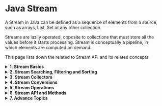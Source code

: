 # Java Stream

A Stream in Java can be defined as a sequence of elements from a source, such as arrays, List, Set or any other collection.

Streams are lazily operated, opposite to collections that must store all the values before it starts processing. Stream is conceptually a pipeline, in which elements are computed on demand.

This page lists down the related to Stream API and its related concepts.

<details>
<summary><b>1. Stream Basics</b></summary>
  
<details><summary><b>Introduction to Streams API</b></summary>

# Java Stream API

A Stream in Java can be defined as a sequence of elements from a source. The source of elements here refers to a Collection or Array that provides data to the Stream.

Java streams are designed in such a way that most of the stream operations (called intermediate operations) return a Stream. This helps to create a chain of stream operations. This is called a stream pipeline.
Java streams also support the aggregate or terminal operations on the elements. The aggregate operations are operations that allow us to express common manipulations on stream elements quickly and clearly, for example, finding the max or min element, finding the first element matching giving criteria, and so on.
Not that a stream maintains the same ordering of the elements as the ordering in the stream source.
### 1. What is a Stream?
All of us have watched online videos on YouTube. When we start watching a video, a small portion of the video file is first loaded into our computer and starts playing. we don’t need to download the complete video before we start watching it. This is called video streaming. At a very high level, we can think of the small portions of the video file as a stream and the whole video as a Collection.

At the granular level, the difference between a Collection and a Stream is when the things are computed. A Collection is an in-memory data structure that holds all the data structure’s values. Every element in the Collection has to be computed before it can be added to the Collection. While a Stream is conceptually a pipeline in which elements are computed on demand.
```java
List<Integer> numbers = Arrays.asList(1, 2, 3, 4, 5, 6, 7, 8, 9, 10);

// Using a Stream to filter even numbers and then double them
List<Integer> evenNumber = numbers.stream()
    .filter(n -> n % 2 == 0)   // Filter even numbers
    .toList(); // Collect the results into a new list

System.out.println("Even Numbers List: " + evenNumber); // [2, 4, 6, 8, 10]
```
This concept gives rise to significant programming benefits. The idea is that a user will extract only the values they require from a Stream, and these elements are produced invisibly to the user, as and when required. This is a form of a producer-consumer relationship.

In Java, java.util.Stream interface represents a stream on which one or more operations can be performed.

Stream operations are either intermediate or terminal. The terminal operations return a result of a certain type, and intermediate operations return the stream itself so we can chain multiple methods in a row to perform the operation in multiple steps.
Streams are created on a source, e.g. a java.util.Collection like List or Set. The Map is not supported directly, we can create a stream of map keys, values or entries.
Stream operations can either be executed sequentially or in parallel. when performed parallelly, it is called a parallel stream.
Based on the above points, we can say that a Stream is:

Designed for lambdas or functional programming
Not a data structure to store objects
Do not support indexed access
Can easily be aggregated as arrays or lists
Lazy access supported
Parallelizable
### 2. Creating Streams
The given below ways are the most popular different ways to build streams from collections.

#### 2.1. Stream.of()
In the given example, we are creating a stream of a fixed number of integers.
```java
Stream<Integer> stream = Stream.of(1,2,3,4,5,6,7,8,9);
stream.forEach(p -> System.out.println(p));
```
#### 2.2. Stream.of(array)
In the given example, we are creating a stream from the array. The elements in the stream are taken from the array.
```java
Stream<Integer> stream = Stream.of( new Integer[]{1,2,3,4,5,6,7,8,9} );
stream.forEach(p -> System.out.println(p));
```
#### 2.3. List.stream()
In the given example, we are creating a stream from the List. The elements in the stream are taken from the List.
```java
List<Integer> list = new ArrayList<Integer>();

for(int i = 1; i< 10; i++){
      list.add(i);
}

Stream<Integer> stream = list.stream();
stream.forEach(p -> System.out.println(p));
```
#### 2.4. Stream.generate() or Stream.iterate()
In the given example, we are creating a stream from generated elements. This will produce a stream of 20 random numbers. We have restricted the elements count using limit() function.
```java
Stream<Integer> randomNumbers = Stream
      .generate(() -> (new Random()).nextInt(100));

randomNumbers.limit(20).forEach(System.out::println);
```
#### 2.5. Stream of String chars or tokens
In the given example, first, we create a stream from the characters of a given string. In the second part, we are creating the stream of tokens received from splitting from a string.
```java
IntStream stream = "12345_abcdefg".chars();
stream.forEach(p -> System.out.println(p));

//OR

Stream<String> stream = Stream.of("A$B$C".split("\\$"));
stream.forEach(p -> System.out.println(p));
```
There are some more ways also such as using Stream.Buider or using intermediate operations. We will learn about them in separate posts from time to time.

### 3. Stream Collectors
After performing the intermediate operations on elements in the stream, we can collect the processed elements again into a Collection using the stream Collector methods.

#### 3.1. Collect Stream Elements to a List
In the given example, first, we create a stream on integers 1 to 10. Then we process the stream elements to find all even numbers.

At last, we are collecting all even numbers into a List.
```java
List<Integer> list = new ArrayList<Integer>();
 
for(int i = 1; i< 10; i++){
      list.add(i);
}

Stream<Integer> stream = list.stream();
List<Integer> evenNumbersList = stream.filter(i -> i%2 == 0)
                                    .collect(Collectors.toList());
System.out.print(evenNumbersList);
```
#### 3.2. Collect Stream Elements to an Array
The given example is similar to the first example shown above. The only difference is that we are collecting even numbers in an Array.
```java
List<Integer> list = new ArrayList<Integer>();
 
for(int i = 1; i< 10; i++){
      list.add(i);
}

Stream<Integer> stream = list.stream();
Integer[] evenNumbersArr = stream.filter(i -> i%2 == 0).toArray(Integer[]::new);
System.out.print(evenNumbersArr);
```
There are plenty of other ways also to collect stream into a Set, Map or into multiple ways. Just go through Collectors class and try to keep them in mind.

### 4. Stream Operations
Stream abstraction has a long list of useful functions. Let us look at a few of them.

Before moving ahead, let us build a List of strings beforehand. We will build our examples on this list so that it is easy to relate and understand.
```java
List<String> memberNames = new ArrayList<>();
memberNames.add("Amitabh");
memberNames.add("Shekhar");
memberNames.add("Aman");
memberNames.add("Rahul");
memberNames.add("Shahrukh");
memberNames.add("Salman");
memberNames.add("Yana");
memberNames.add("Lokesh");
```
These core methods have been divided into 2 parts given below:

#### 4.1. Intermediate Operations
Intermediate operations return the stream itself so you can chain multiple methods calls in a row. Let’s learn important ones.

#### 4.1.1. Stream.filter()
The filter() method accepts a Predicate to filter all elements of the stream. This operation is intermediate, enabling us to call another stream operation (e.g. forEach()) on the result.
```java
memberNames.stream().filter((s) -> s.startsWith("A"))
                    .forEach(System.out::println);
```
Program Output:
```
Amitabh
Aman
```
#### 4.1.2. Stream.map()
The map() intermediate operation converts each element in the stream into another object via the given function.

The following example converts each string into an UPPERCASE string. But we can use map() to transform an object into another type as well.
```java
memberNames.stream().filter((s) -> s.startsWith("A"))
                  .map(String::toUpperCase)
                  .forEach(System.out::println);
```
Program Output:
```
AMITABH
AMAN
```
#### 4.1.2. Stream.sorted()
The sorted() method is an intermediate operation that returns a sorted view of the stream. The elements in the stream are sorted in natural order unless we pass a custom Comparator.
```java
memberNames.stream().sorted()
                    .map(String::toUpperCase)
                    .forEach(System.out::println);
```
Program Output:
```
AMAN
AMITABH
LOKESH
RAHUL
SALMAN
SHAHRUKH
SHEKHAR
YANA
```
Please note that the sorted() method only creates a sorted view of the stream without manipulating the ordering of the source Collection. In this example, the ordering of string in the memberNames is untouched.

#### 4.2. Terminal operations
Terminal operations return a result of a certain type after processing all the stream elements.

Once the terminal operation is invoked on a Stream, the iteration of the Stream and any of the chained streams will get started. Once the iteration is done, the result of the terminal operation is returned.

#### 4.2.1. Stream.forEach()
The forEach() method helps iterate over all stream elements and perform some operation on each of them. The operation to be performed is passed as the lambda expression.

memberNames.forEach(System.out::println);

#### 4.2.2. Stream.collect()
The collect() method is used to receive elements from steam and store them in a collection.
```java
List<String> memNamesInUppercase = memberNames.stream().sorted()
                            .map(String::toUpperCase)
                            .collect(Collectors.toList());

System.out.print(memNamesInUppercase);
```
Program Output:

[AMAN, AMITABH, LOKESH, RAHUL, SALMAN, SHAHRUKH, SHEKHAR, YANA]

#### 4.2.3. Stream.match()
Various matching operations can be used to check whether a given predicate matches the stream elements. All of these matching operations are terminal and return a boolean result.
```java
boolean matchedResult = memberNames.stream()
        .anyMatch((s) -> s.startsWith("A"));
 
System.out.println(matchedResult);     //true
 
matchedResult = memberNames.stream()
        .allMatch((s) -> s.startsWith("A"));
 
System.out.println(matchedResult);     //false
 
matchedResult = memberNames.stream()
        .noneMatch((s) -> s.startsWith("A"));
 
System.out.println(matchedResult);     //false
```
#### 4.2.4. Stream.count()
The count() is a terminal operation returning the number of elements in the stream as a long value.
```java
long totalMatched = memberNames.stream()
    .filter((s) -> s.startsWith("A"))
    .count();
 
System.out.println(totalMatched);     //2
```
#### 4.2.5. Stream.reduce()
The reduce() method performs a reduction on the elements of the stream with the given function. The result is an Optional holding the reduced value.

In the given example, we are reducing all the strings by concatenating them using a separator #.
```java
Optional<String> reduced = memberNames.stream()
        .reduce((s1,s2) -> s1 + "#" + s2);
 
reduced.ifPresent(System.out::println);
```
Program Output:

Amitabh#Shekhar#Aman#Rahul#Shahrukh#Salman#Yana#Lokesh

### 5. Short-circuit Operations
Though stream operations are performed on all elements inside a collection satisfying a Predicate, it is often desired to break the operation whenever a matching element is encountered during iteration.

In external iteration, we will do with the if-else block. In the internal iterations such as in streams, there are certain methods we can use for this purpose.

#### 5.1. Stream.anyMatch()
The anyMatch() will return true once a condition passed as predicate satisfies. Once a matching value is found, no more elements will be processed in the stream.

In the given example, as soon as a String is found starting with the letter 'A', the stream will end and the result will be returned.
```java
boolean matched = memberNames.stream()
        .anyMatch((s) -> s.startsWith("A"));
 
System.out.println(matched);    //true
```
#### 5.2. Stream.findFirst()
The findFirst() method will return the first element from the stream and then it will not process any more elements.
```java
String firstMatchedName = memberNames.stream()
            .filter((s) -> s.startsWith("L"))
            .findFirst()
                        .get();
 
System.out.println(firstMatchedName);    //Lokesh
```
### 6. Parallel Streams
With the Fork/Join framework added in Java SE 7, we have efficient machinery for implementing parallel operations in our applications.

But implementing a fork/join framework is a complex task, and if not done right; it is a source of complex multi-threading bugs that have the potential to crash the application. With the introduction of internal iterations, we got the possibility of operations to be done in parallel more efficiently.

To enable parallelism, all we have to do is to create a parallel stream, instead of a sequential stream. And to our surprise, this is really very easy.

In any of the above-listed stream examples, anytime we want to do a particular job using multiple threads in parallel cores, all we have to call parallelStream() method instead of stream() method.
```java
List<Integer> list = new ArrayList<Integer>();
for(int i = 1; i< 10; i++){
 list.add(i);
}

//Here creating a parallel stream
Stream<Integer> stream = list.parallelStream();  

Integer[] evenNumbersArr = stream.filter(i -> i%2 == 0).toArray(Integer[]::new);
System.out.print(evenNumbersArr);
```
A key driver for Stream APIs is making parallelism more accessible to developers. While the Java platform provides strong support for concurrency and parallelism already, developers face unnecessary impediments in migrating their code from sequential to parallel as needed.

Therefore, it is important to encourage idioms that are both sequential- and parallel-friendly. This is facilitated by shifting the focus towards describing what computation should be performed rather than how it should be performed.

It is also important to strike the balance between making parallelism easier and not going so far as to make it invisible. Making parallelism transparent would introduce non-determinism and the possibility of data races where users might not expect it.

### 7. Stream Methods
#### 7.1 Creating Streams
- concat()
- empty()
- generate()
- iterate()
- of()
#### 7.2 Intermediate Operations
- filter()
- map()
- flatMap()
- distinct()
- sorted()
- peek()
- limit()
- skip()
#### 7.3. Terminal Operations
- forEach()
- forEachOrdered()
- toArray()
- reduce()
- collect()
- min()
- max()
- count()
- anyMatch()
- allMatch()
- noneMatch()
- findFirst()
- findAny()

</details>

- [Java 9 Stream API Improvements](https://howtodoinjava.com/java9/stream-api-improvements)

<details><summary><b>Creating Streams</b></summary>

## Creating Streams in Java

Learn to create streams of primitives and objects in Java using some most popular ways. We will learn to create finite as well as infinite streams.

### 1. Creating Finite Streams
#### 1.1. Empty Stream
We can use Stream.empty() method to create an empty stream.

> Stream<String> emptyStream = Stream.empty();

#### 1.2. From Values
In Java, the Stream.of() creates a stream of the supplied values as var-args, array or list.

> static <T> Stream<T> of(T... values);

Let us see a few examples to create a stream of values.
```java
Stream<Integer> stream = Stream.of(1,2,3,4,5,6,7,8,9);  //from var args

Stream<Integer> stream = Stream.of( new Integer[]{1,2,3,4,5,6,7,8,9} );  //from array

Employee[] arrayOfEmps = {
    new Employee(1, "A", LocalDate.of(1991, 1, 1), 10000d),
    new Employee(2, "B", LocalDate.of(1992, 1, 1), 20000d),
    new Employee(3, "C", LocalDate.of(1993, 1, 1), 30000d)
};

Stream<Employee> employeeStream = Stream.of(arrayOfEmps);
```
#### 1.3. From Collections
We can also get the stream from Java collection classes such as List, Map and Set.
```java
List<String> list = Arrays.asList("A", "B", "C", "D");
Stream<String> stream = list.stream();

Similarly, get a stream from Map.

Map<String, Integer> map = new HashMap<>();
map.put("A", 1);

Stream<String> keyStream = map.keySet().stream();
Stream<Integer> valStream = map.values().stream();
Stream<Map.Entry<String, Integer>> entryStream = map.entrySet().stream();
```
We can also get the stream using utility classes such as Arrays and Collections.
```java
String[] arr = { "A", "B", "C", "D" };

Stream<String> stream = Arrays.stream(arr);
```
#### 1.4. Stream.Builder
The Stream.Builder class follows the builder pattern where we add items to the stream in steps, and finally call the method build() to get the stream.
```java
Stream<String> streamBuilder = Stream.<String>builder()
                                            .add("A")
                                            .add("B")
                                            .build();

```
### 2. Creating Infinite Streams
Use the following methods to create infinite streams in Java.

- iterate(seed, function) – accepts two parameters – a seed which is the first term in the stream, and a function  to produce the value of the next item in the stream. We can limit the stream using the limit() method.
- generate(supplier) – accepts a Supplier that provides an infinite series of elements which are placed in the stream. The limit() method can then be called in the stream chain to stop the series after a certain number of elements. This is suitable for generating constant streams, streams of random elements, etc.
#### 2.1. Stream.iterate()
An example is to generate an infinite stream of even numbers starting from 0 using the iterate() function.
```java
Stream<Integer> infiniteEvenNumbers = Stream.iterate(0, n -> n + 2).limit(10);
```
#### 2.2. Stream.generate()
A similar example creates a stream of 10 random numbers between 0 and 99 using generate() function.
```java
Random rand = new Random();

Stream<Integer> stream =
    Stream.generate(() -> rand.nextInt(100)).limit(20);
```
</details>
<details><summary><b>Functional Interfaces</b></summary>

# Functional Interfaces in Java

Introduced in Java 8, a functional interface is simply an interface that has exactly one abstract method. Learn more about functional interfaces in this tutorial.

### 1. What is a Functional Interface?
#### 1.1. Only one abstract method is allowed
Functional interfaces are new additions in Java 8. As a rule, a functional interface can contain exactly one abstract method. These functional interfaces are also called Single Abstract Method interfaces (SAM Interfaces).

Apart from one abstract method, a functional interface can also have the following methods that do not count for defining it as a functional interface.

- Default methods
- Static methods
Public methods inherited from the Object class
#### 1.2. Implemented by Lambda Expressions
In Java, lambda expressions can be used to represent an instance of a functional interface. For example, Comparator interface is a functional interface.
```java
@FunctionalInterface
public interface Comparator<T> {
	int compare(T o1, T o2);
	boolean equals(Object obj);

	//and multiple default methods...
}
```
Comparator interface has only two abstract methods compare() and equals(). But equals() has been inherited from the Object class, so it is not counted. Other than these two methods, all other methods are default methods. So Comparator is qualified to be declared as a functional interface.

Java program to implement Comparator using a lambda expression.
```java
//Compare by Id
Comparator<Employee> compareById = Comparator.comparing(e -> e.getId());

Comparator<Employee> compareByFirstName = Comparator.comparing(e -> e.getFirstName());
```
### 2. @FunctionalInterface Annotation
Java 8 introduced the annotation @FunctionalInterface to mark an interface as a functional interface. The primary use of this annotation is for compiler-level errors when the interface violates the contracts of precisely one abstract method.

Note that using the annotation @FunctionalInterface is optional.

If the interface has one abstract method and does not have @FunctionalInterface annotation, the interface is still a functional interface, and it can be the target type for lambda expressions.

The presence of the annotation protects us from inadvertently changing a functional interface into a non-functional interface, as the compiler will catch it.

Let’s build our first functional interface. Note that methods in an interface are, by default, abstract.
```java
@FunctionalInterface
public interface MyFirstFunctionalInterface 
{
    public void firstWork();
}

Let’s try to add another abstract method:

@FunctionalInterface
public interface MyFirstFunctionalInterface 
{
    public void firstWork();
    public void doSomeMoreWork();   //error
}
```
The above code will result in a compiler error:

Unexpected @FunctionalInterface annotation
@FunctionalInterface ^ MyFirstFunctionalInterface is not a functional interface
multiple non-overriding abstract methods found in interface MyFirstFunctionalInterface
Functional-Interface-Error


### 3. Functional Interfaces in JDK
The following is a list of Java’s most commonly used functional interfaces.

- Runnable: contains only the run() method.
- Comparable: contains only the compareTo() method.
- ActionListener: contains only the actionPerformed() method.
- Callable: contains only the call() method.
- Predicate: a boolean-valued function that takes an argument and returns true or false.
- BiPredicate: a predicate with two arguments.
- Consumer: an operation that takes an argument, operates on it, and returns no result.
- BiConsumer: a consumer with two arguments.
- Supplier: a supplier that returns a value.
- Function<T, R>:  takes an argument of type T and returns a result of type R.
- BiFunction<T, U, R>: takes two arguments of types T and U and returns a result of type R.
  
### 4. Demo
Let’s see a quick example of creating and using functional interfaces in Java.

We are using a functional interface Function to create the formula for mathematical squares.

> Function<Integer, Integer> square = x -> x * x;

The Function interface has one abstract method apply() that we have implemented above. we can execute the above method as follows:

> System.out.println( square.apply(5) );  //Prints 25
</details>
<details><summary><b>Generic Functional Interfaces</b></summary>
	
# Generic Functional Interfaces in Java

Learn to create generic functional interfaces with and without type restrictions in Java 8 and later. Note that functional interfaces permit exactly one abstract method. These interfaces are also called Single Abstract Method interfaces (SAM Interfaces).

### 1. Without Type Restrictions
#### 1.1. Interface Definition
A functional interface can be defined that is generic for type X and has a functional method that accepts two arguments of type X and returns a value of type X.
```java
@FunctionalInterface
public interface ArgumentsProcessor<X>
{
    X process(X arg1, X arg2);
}
```
This interface can be used for any type i.e. ArgumentsProcessor<Integer>, ArgumentsProcessor<String> or ArgumentsProcessor<Employee>.

#### 1.2. Example
Java example to use generic functional interface with type Integer.
```java
ArgumentsProcessor<Integer> multiplyProcessor = new ArgumentsProcessor<Integer>() {
    @Override
    public Integer process(Integer arg1, Integer arg2)
    {
        return arg1 * arg2;
    }
};

System.out.println(multiplyProcessor.process(2,3));  	//6
```
Java example to use generic functional interface with type String.
```java
ArgumentsProcessor<String> appendProcessor = new ArgumentsProcessor<String>() {
    @Override
    public String process(String str1, String str2)
    {
        return str1  + " " + str2;
    }
};

System.out.println(appendProcessor.process("Hello", "World !!"));	//Hello World !!
```
### 2. With Type Restrictions
#### 2.1. Interface Definition
A functional interface can be defined that is restricted to certain types using extends keyword i.e. X extends Number.
```java
@FunctionalInterface
public interface ArgumentsProcesso<X extends Number>
{
    X process(X arg1, X arg2);
}
```
This interface can be used for any type i.e. ArgumentsProcessor<Integer>, ArgumentsProcessor<Double> but not for ArgumentsProcessor<String> or ArgumentsProcessor<Employee>.

In the above example, the permitted type must extend the Number class.

#### 2.2. Example
Java example to use generic functional interface with type Integer.
```java
ArgumentsProcessor<Double> doubleMultiplier = new ArgumentsProcessor<Double>() {
	@Override
	public Double process(Double arg1, Double arg2)
	{
	    return arg1 * arg2;
	} 
};

System.out.println(doubleMultiplier.process(4d, 6d));	//24.0
```
### 3. Specialized Functional Interfaces
Specialization is accomplished by extending or implementing the generic functional interface of one type. The resulting interface or class is not generic for that type.
```java
@FunctionalInterface
public interface ArgumentsProcessor<Integer>
{
    Integer process(Integer arg1, Integer arg2);
}

ArgumentsProcessor<Integer> intMultiplier = (i1, i2) -> i1 * i2;

System.out.println(intMultiplier.process(4, 5));	//20
```
</details>
<details><summary><b>Generic Functional Interfaces</b></summary>

# Primitive Type Streams in Java

Learn to create and operate on the streams of primitive types in Java with examples.

### 1. Primitives and Wrapper Classes
Java is not a true object-oriented programming language and supports primitive types that are not objects. We have 7 primitives in Java that are byte, short, int, long, double, float, char.

Java allows to wrap them in objects (wrapper classes) so these types can be represented as objects when required. The corresponding wrapper classes are Byte, Short, Integer, Long, Double, Float and Char.

The process of converting a primitive to an object is called auto-boxing and converting an object to a primitive is called unboxing.

### 2. Support for Primitive Streams
Java Stream API, similar to Collections API, has been designed to work upon objects and not primitive types.

The stream API has inbuilt support for representing primitive streams using the following specialized classes. All these classes support the sequential and parallel aggregate operations on stream items.

- IntStream : represents sequence of primitive int-valued elements.
- LongStream : represents sequence of primitive long-valued elements.
- DoubleStream : represents sequence of primitive double-valued elements.
These classes help in avoiding a lot of unnecessary object creation, auto-boxing and unboxing operations if we decide to do these operations on our own.

For other primitive types, Java does not provide similar stream support classes as it was not found useful to have so many classes. The int, long and double are very highly used types so support was added for them.

### 3. Creating Streams of Primitives
#### 3.1. Creating Stream of Specified Values
If we have a few specified values of int, long or double then we can create the stream using the of() factory method.
```java
IntStream stream = IntStream.of(1, 2, 3, 4, 5);
LongStream stream = LongStream.of(1, 2, 3, 4, 5);
DoubleStream stream = DoubleStream.of(1.0, 2.0, 3.0, 4.0, 5.0);
```
#### 3.2. Stream.range() Fatory Method
The range() method returns a sequential ordered IntStream or LongStream from startInclusive (inclusive) to endExclusive (exclusive) by an incremental step of 1.
```java
IntStream stream = IntStream.range(1, 10);  //1,2,3,4,5,6,7,8,9
LongStream stream = LongStream.range(10, 100);
```
A similar method rangeClosed() also returns a sequential ordered stream but the end item is inclusive in the stream.
```java
IntStream stream = IntStream.rangeClosed(1, 10);  //1,2,3,4,5,6,7,8,9,10
```
#### 3.3. Arrays.stream()
We can directly call the stream() method on an array that will return an instance of Stream class corresponding to the type of array.

For example, if we call array.stream() on an int[] then it will return an instance of IntStream.
```java
// int[] -> Stream
int[] array = new int[]{1, 2, 3, 4, 5};
IntStream stream = Arrays.stream(array);

// long[] -> Stream
long[] array = new long[]{1, 2, 3, 4, 5};
LongStream stream = Arrays.stream(array);

// double[] -> Stream
double[] array = new double[]{1.0, 2.0, 3.0, 4.0, 5.0};
DoubleStream stream = Arrays.stream(array);
```
#### 3.4. Stream mapToInt(), mapToLong() and mapToDouble()
Another technique to get the primitive stream is using the mapTo() function for the corresponding type.

For example, if we have a stream of Integer or any other type of object with a field of Integer type such as person’s age) then we can get the stream of all such values as a stream of int values.
```java
List<Integer> integerList = List.of(1, 2, 3, 4, 5);
IntStream stream = integerList.stream().mapToInt(i -> i);

Stream<Employee> streamOfEmployees = getEmployeeStream();
DoubleStream stream = streamOfEmployees.mapToDouble(e -> e.getSalary());
```
### 4. Finding Sum, Average, Max and Min
#### 4.1. Built-in Methods
All three classes, IntStream, LongStream and DoubleStream, consist of numerical values and it makes sense to provide built-in support for common aggregate operations on items of the stream.

These classes provide the following methods for these operations. The return types are corresponding to the type of the stream. The following methods are from IntStream class:

- sum() – returns the sum of items in the stream.
- average() – returns an OptionalDouble describing the arithmetic mean of items of the stream.
- max() – returns an OptionalInt describing the maximum item of the stream.
- min() – returns an OptionalInt describing the mimimum item of the stream.
- count() – returns the count of items in the stream.

Let’s see a few examples of how to use these methods.
```java
int max = IntStream.of(10, 18, 12, 70, 5)
  .max()
  .getAsInt();

double avg = IntStream.of(1, 2, 3, 4, 5)
  .average()
  .getAsDouble();

int sum = IntStream.range(1, 10)
  .sum();
```
#### 4.2. Summary Statistics
Another way to find the above statistical data is by using the summaryStatistics() method that returns one of the following classes:

- IntSummaryStatistics
- LongSummaryStatistics
- DoubleSummaryStatistics
  
Now we can use its methods to get the required value.

- getAverage()
- getCount()
- getMax()
- getMin()
- getSum()
```java
IntSummaryStatistics summary = IntStream.of(10, 18, 12, 70, 5)
    .summaryStatistics();

int max = summary.getMax();
```
### 5. Primitive Stream to Object Stream
Using the boxed() method, we can convert a primitive stream to an object stream of the corresponding type.

For example, to get Stream<Long> from a LongStream, we can call the boxed() method:
```java
Stream<Integer> boxedStream1 = IntStream.of(1, 2, 3, 4, 5).boxed();
Stream<Long> boxedStream = LongStream.of(1, 2, 3, 4, 5).boxed();
Stream<Double> boxedStream2 =
    DoubleStream.of(1.0, 2.0, 3.0, 4.0, 5.0).boxed();
```
</details>

- [Using ‘if-else’ Conditions with Streams](https://howtodoinjava.com/java8/stream-if-else-logic)
- [Creating Infinite Streams](https://howtodoinjava.com/java8/java-infinite-stream)
- [Stream of Random Numbers](https://howtodoinjava.com/java8/stream-random-numbers-range)
- [Boxed Streams](https://howtodoinjava.com/java8/java8-boxed-intstream)
- [Stream of Dates](https://howtodoinjava.com/java9/stream-dates-datesuntil)
- [Remove/Update Elements From List using Stream](https://howtodoinjava.com/java/stream/remove-update-stream-elements)
- [Iterate with Indices](https://howtodoinjava.com/java/stream/iterate-over-stream-with-indices)
- [Stream has already been operated upon or closed Exception](https://howtodoinjava.com/java/stream/stream-has-already-been-operated-upon-or-closed)
</details>

<details>
<summary><b>2. Stream Searching, Filtering and Sorting</b></summary>
  
- [Getting Distinct Stream Items by Comparing Multiple Fields](https://howtodoinjava.com/java8/stream-distinct-by-multiple-fields)
- [Getting the Last Item of a Stream](https://howtodoinjava.com/java8/java-stream-get-last-element)
- [Get Object with Max Date From a List](https://howtodoinjava.com/java8/stream-get-object-with-max-date)
- [Find, Count and Remove Duplicates](https://howtodoinjava.com/java8/stream-find-remove-duplicates)
- [Applying Multiple Conditions on Java Streams](https://howtodoinjava.com/java8/stream-multiple-filters-example)
- [Sorting a Stream by Multiple Fields](https://howtodoinjava.com/java8/sort-stream-multiple-fields)
- [Sorting Streams in Java](https://howtodoinjava.com/java8/stream-sorting)
- [Chaining Multiple Predicates in Java](https://howtodoinjava.com/java8/predicates-logical-operations)
- [Negating a Predicate](https://howtodoinjava.com/java8/predicate-negate-example)
- [Finding Max and Min from List using Streams](https://howtodoinjava.com/java8/stream-max-min-examples)
- [Java Stream count() Matches with filter()](https://howtodoinjava.com/java8/stream-count-elements-example)
- [Filter a Map by List of Keys](https://howtodoinjava.com/java/stream/filter-map-by-list-of-keys)
</details>

<details>
<summary><b>3. Stream Collectors</b></summary>
  
- [Collecting Stream Items into List](https://howtodoinjava.com/java8/convert-stream-to-list)
- [Collecting Stream Items into Map](https://howtodoinjava.com/java8/collect-stream-to-map)
- [Collect a Java Stream to an Immutable Collection](https://howtodoinjava.com/java/collections/collect-stream-into-immutable-collection)
- [Collectors groupingBy](https://howtodoinjava.com/java/stream/collectors-groupingby)
</details>

<details>
<summary><b>4. Stream Conversions</b></summary>
  
- [Converting Between Stream and Array](https://howtodoinjava.com/java/array/convert-between-stream-and-array)
- [Convert Iterable or Iterator to Stream](https://howtodoinjava.com/java8/iterable-iterator-to-stream)
- [Collecting Stream of Primitives into Collection or Array](https://howtodoinjava.com/java8/convert-intstream-collection-array)
</details> 

<details>
<summary><b>5. Stream Operations</b></summary>
  
- [Append or Prepend Items to a Stream](https://howtodoinjava.com/java8/adding-items-to-stream)
- [Merging Streams](https://howtodoinjava.com/java8/stream-concat-example)
- [Java Stream reuse – Traverse stream multiple times?](https://howtodoinjava.com/java8/java-stream-reuse)
</details>  


<details>
<summary><b>6. Stream API and Methods</b></summary>
  
- [Guide to IntStream in Java](https://howtodoinjava.com/java8/intstream-examples)
- [Streams peek() API](https://howtodoinjava.com/java8/java-stream-peek-example)
- [Difference Between map() and flatMap()](https://howtodoinjava.com/java8/stream-map-vs-flatmap)
- [Stream findFirst() vs. findAny()](https://howtodoinjava.com/java8/stream-findfirst-findany)
- [Java Stream findAny()](https://howtodoinjava.com/java8/stream-findany)
- [Java Stream findFirst()](https://howtodoinjava.com/java8/java-stream-findfirst)
- [Java Collectors teeing()](https://howtodoinjava.com/java12/collectors-teeing-example)
- [Java Stream concat()](https://howtodoinjava.com/java8/stream-concat-example)
- [Java Stream toArray()](https://howtodoinjava.com/java8/convert-stream-to-array)
- [Java Stream noneMatch()](https://howtodoinjava.com/java8/stream-nonematch-example)
- [Java Stream allMatch()](https://howtodoinjava.com/java8/stream-allmatch-example)
- [Java Stream anyMatch()](https://howtodoinjava.com/java8/stream-anymatch-example)
- [Java Stream skip()](https://howtodoinjava.com/java8/stream-skip-example)
- [Java Stream limit()](https://howtodoinjava.com/java8/java-stream-limit-method-example)
- [Java Stream peek()](https://howtodoinjava.com/java8/java-stream-peek-example)
- [Java Stream flatMap()](https://howtodoinjava.com/java8/stream-flatmap-example)
- [Java Stream map()](https://howtodoinjava.com/java8/stream-map-example)
- [Java Stream min()](https://howtodoinjava.com/java8/java-stream-min)
- [Java Stream max()](https://howtodoinjava.com/java8/java-stream-max)
- [Java Stream sorted()](https://howtodoinjava.com/java8/stream-sorted-method)
- [Java Stream filter()](https://howtodoinjava.com/java8/java-stream-filter-example)
- [Java Stream forEachOrdered()](https://howtodoinjava.com/java8/java-stream-foreachordered)
- [Java Stream forEach()](https://howtodoinjava.com/java8/java-stream-foreach)
- [Java Stream distinct()](https://howtodoinjava.com/java8/java-stream-distinct-examples)
</details>  

<details>
<summary><b>7. Advance Topics</b></summary>
  
- [How To Debug Java Streams](https://howtodoinjava.com/java/stream/debugging-java-streams)
</details>   
